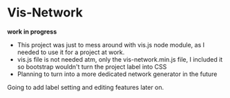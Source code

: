 # Vis-Network
**work in progress**<br>
- This project was just to mess around with vis.js node module, as I needed to use it for a project at work. <br>
- vis.js file is not needed atm, only the vis-network.min.js file, I included it so bootstrap wouldn't turn the project label into CSS<br>
- Planning to turn into a more dedicated network generator in the future <br>

Going to add label setting and editing features later on.
